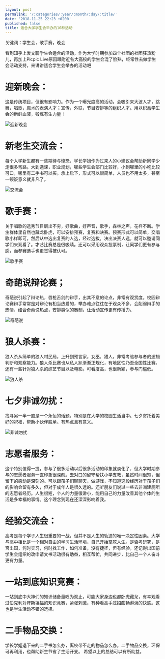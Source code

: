 ```yaml
---
layout: post
permalink: '/:categories/:year/:month/:day/:title/'
date: '2018-11-25 22:23 +0200'
published: false
title: 适合大学学生会举办的10种活动
---
```

关键词：学生会，歌手赛，晚会

看到知乎上发文聊学生会适合的活动，作为大学时期参加四个社团的社团狂热粉儿，再加上Picpic Live原因跟附近各大高校的学生会混了脸熟，经常性去做学生会活动支持，来讲讲适合学生会举办的活动吧

# 迎新晚会：
这是传统项目，但很有影响力。作为一个曝光度高的活动，会吸引来大波人才，跳舞，唱歌，魔术的表演人才；宣传，外联，节目安排等的组织人才。用以积蓄学生会的新鲜血液，锻炼有生力量！

![迎新晚会]({{site.baseurl}}/uploads/0431478B-68FE-46D2-A230-88B855C7682A-4686-000003763AA7802F_tmp.JPG)

# 新老生交流会：
每个入学新生都有一些期待与惶恐，学长学姐作为过来人的小建议会帮助新同学少走很多弯路。大到选课，职业规划，哪些学生会部门比较好，小到哪里的小吃比较可口，哪里有二手书可以买。承上启下，形式可以很简单，人员也不用太多，甚至一顿饭意义就非凡了。

![交流会]({{site.baseurl}}/uploads/brainstorming-collaborate-collaboration-1204649.jpg)

# 歌手赛：
关于唱歌的选秀节目层出不穷，好歌曲，好声音，歌手，森林之声，花样不断。学生群体里自然也藏龙卧虎，可以安排预赛，复赛和决赛。预赛形式可以简单，交唱歌小样即可，然后从中选出复赛的人选，经过选拔，决出决赛人选，就可以邀请同学们来观看了。才艺比赛总是很吸睛。还可以采用观众投票制，让同学们更有参与感，而参赛选手也更觉得被认可。

![歌手赛]({{site.baseurl}}/uploads/audience-band-blur-1047940.jpg)

# 奇葩说辩论赛；
奇葩说引起了辩论热，唇枪舌剑的辩手，出其不意的论点，非常有观赏度。校园辩论赛辩手常常是对辩论有相当热爱的，举办难点往往在于观众不多，会削弱辩手的热情，结合奇葩说热点，安排类似的赛制，让活动宣传更有传播力。

![奇葩说]({{site.baseurl}}/uploads/342ac65c1038534369b374279913b07eca8088bc.jpg)

# 狼人杀赛：
狼人杀从简单的狼人村民局，上升到预言家，女巫，猎人，非常考验参与者的逻辑判断和观察能力。狼人杀比赛也从私人趴渐渐正规化，有地区性乃至全国性比赛。还有一些针对狼人杀的综艺节目以及电影。可看度高，也很新颖，参与门槛低。

![狼人杀]({{site.baseurl}}/uploads/34fae6cd7b899e51f53aee7048a7d933c8950d1a.jpg)


# 七夕非诚勿扰：
找寻另一半一直是一个永恒的话题，特别是在大学的校园生活当中。七夕寄托着美好的祝福，帮助小伙伴脱单。有热点且有意义。

![非诚勿扰]({{site.baseurl}}/uploads/IMG_7483.PNG)


# 志愿者服务：
这个特别值得一提，参与了很多活动以后很多活动的印象就淡化了，但大学时期参与的志愿者服务一直印象很深刻。去对口的留守帮扶小学支教，虽然时间很短，但留下的感动是深刻的。可以跟孩子们聊聊天，做游戏，不知道这段经历对于孩子们的影响会留有多久，但对于成年人是很久远的。还听朋友们说过一些去非洲建厕所的志愿者经历。人生很短，个人的力量很渺小，能用自己的力量改善其他个体的生活是多幸福的事情。这个理念到现在还深深影响着我。

# 经验交流会：
高考是每个学子人生很重要的一战，但并不是人生的轨迹的唯一决定性因素。大学与高中相比是一个相对自由的学习生活环境，自己开始掌舵人生。是否考研究，是否出国，何时实习，何时找工作，如何准备，没有捷径，但有经验，还记得出国前学生会组织的改申请文书活动很有助益，相互帮忙，共同进步，比自己一个人奋斗更有力量。

# 一站到底知识竞赛：
一站到底中大神们的知识储备量叹为观止，可能大家身边也都卧虎藏龙，有幸观看过伯克利对阵斯坦福的知识竞赛，紧张刺激，有种看高手过招酣畅淋漓的快感。这也是学生活动不错的选择。

# 二手物品交换：
学长学姐退下来的二手书怎么办，离校带不走的物品怎么办，二手物品交换，环保可再利用，也帮助新生节省了生活开支。
希望以上的总结可以有所助益。
